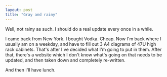 ```yaml
---
layout: post
title: "Gray and rainy"
---
```

Well, not rainy as such. I should do a real update every once in a while.

I came back from New York. I bought Vodka. Cheap. Now I'm back where I usually
am on a weekday, and have to fill out 3 A4 diagrams of 47U high rack cabinets.
That's after I've decided what I'm going to put in them. After that, there's a
website which I don't know what's going on that needs to be updated, and then
taken down and completely re-written.

And then I'll have lunch.
